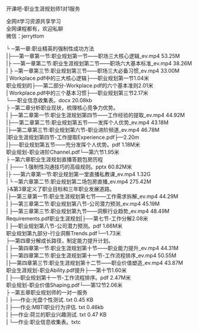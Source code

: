 开课吧-职业生涯规划师1对1服务

全网it学习资源共享学习<br>全网课程都有，欢迎私聊<br>微信：jerryttom<br>

└ ─第一章:职业精英的强制性成功方法<br> |├──第一章第一节:职业规划第一节——职场三大核心逻辑_ev.mp4 53.25M<br> |├ ──第一章第二节:职业生涯规划第二节——职场六大基本标准_ev.mp4 38.26M<br> | ├ ─第一章第三节:职业规划第三节——职场三大必备习惯_ev.mp4 33.00M<br> | Workplace.pdf中的三大核心逻辑├──职业规划第一节1.04米<br> 职业规划的├──第二部分-Workplace.pdf的六个基本准则2.01米<br> | Workplace.pdf中的三个基本习惯├──职业规划第三节2.17米<br> └──职业信息收集表。docx 20.08kb<br> ├ ─第二章分析职业现状，梳理核心竞争力优势。<br> | ├—第二章第一节:职业生涯规划第四节——工作经验的提取_ev.mp4 44.92M<br> |├──第二章第二节:职业规划第五节——发挥个人优势_ev.mp4 43.18M<br> |├—第二章第三节:职业规划第六节-职业进阶频道_ev.mp4 46.78M<br> |职业生涯规划第四节-工作提取Experience.pdf├—2.20m<br> |├──职业规划第五节——充分发挥个人优势。pdf 1.18M米<br> 职业规划-职业进阶Channel.pdf└—第六节1.95米<br> ├ ─第六章职业生涯规划直播答题包房历程<br> | ├—— 1.强制性沟通技巧的高级规则。pptx 60.82M米<br> |├ ──第六章第一节:职业规划第一堂直播私教课_ev.mp4 1.32G<br> | └ ─第六章第二节:职业规划第二场包房直播_ev.mp4 275.42M<br> ├&amp;第3章定义了职业目标和三年职业发展道路。<br> |├—第三章第一节:职业生涯规划第七节——工作需求拆解_ev.mp4 44.29M<br> | ├—第三章第二节:职业规划第八节-公司潜力预测_ev.mp4 45.19M<br> | ├—第三章第三节:职业规划第九节——洞察行业趋势_ev.mp4 48.49M<br> Requirements.pdf职业生涯规划|├──第七节-工作分解2.08米<br> | ├—职业规划第八节-公司潜力预测。pdf 1.66M米<br> 职业规划第九部分-行业洞察Trends.pdf└—1.73米<br> ├—第四章分解成长路径，制定能力提升计划。<br> | ├—第四章第一节:职业生涯规划第十节——职业能力提升_ev.mp4 44.31M<br> | ├—第四章第二节:职业生涯规划第十一节-工作流程排序_ev.mp4 50.55M<br> |├—第四章第三节:职业生涯规划第十二节——职业价值塑造_ev.mp4 43.87M<br> 职业生涯规划-职业Ability.pdf提升├──第十节1.60米<br> | ├──职业规划第十一节-工作流程排序。pdf 2.47M米<br> 职业规划-职业价值Shaping.pdf└──第12节2.06米<br> ├ ─第五章职业规划师的一对一服务<br> | ├──作业:光盘个性测试. txt 0.45 KB<br> | ├──作业:MBTI职业行为评估. txt 0.46kb<br> | ├—作业:荷兰的职业兴趣测试. txt 0.47 KB<br> | └—作业:职业信息收集表。txtc
